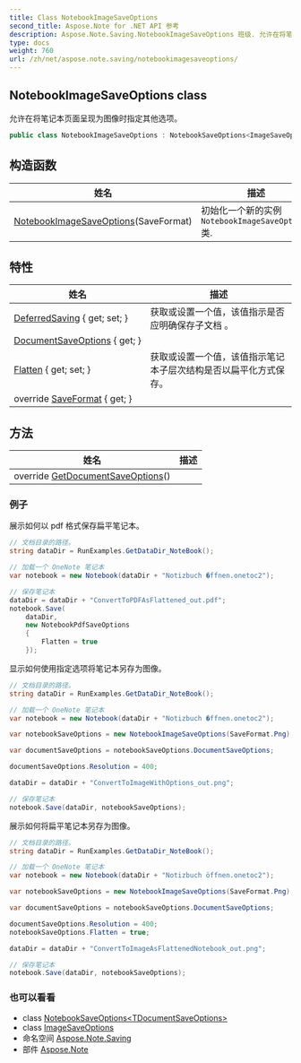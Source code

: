```yaml
---
title: Class NotebookImageSaveOptions
second_title: Aspose.Note for .NET API 参考
description: Aspose.Note.Saving.NotebookImageSaveOptions 班级. 允许在将笔记本页面呈现为图像时指定其他选项
type: docs
weight: 760
url: /zh/net/aspose.note.saving/notebookimagesaveoptions/
---
```

## NotebookImageSaveOptions class

允许在将笔记本页面呈现为图像时指定其他选项。

```csharp
public class NotebookImageSaveOptions : NotebookSaveOptions<ImageSaveOptions>
```

## 构造函数

| 姓名 | 描述 |
| --- | --- |
| [NotebookImageSaveOptions](notebookimagesaveoptions/)(SaveFormat) | 初始化一个新的实例`NotebookImageSaveOptions`类. |

## 特性

| 姓名 | 描述 |
| --- | --- |
| [DeferredSaving](../../aspose.note.saving/notebooksaveoptions/deferredsaving/) { get; set; } | 获取或设置一个值，该值指示是否应明确保存子文档 。 |
| [DocumentSaveOptions](../../aspose.note.saving/notebooksaveoptions-1/documentsaveoptions/) { get; } |  |
| [Flatten](../../aspose.note.saving/notebooksaveoptions/flatten/) { get; set; } | 获取或设置一个值，该值指示笔记本子层次结构是否以扁平化方式保存。 |
| override [SaveFormat](../../aspose.note.saving/notebooksaveoptions-1/saveformat/) { get; } |  |

## 方法

| 姓名 | 描述 |
| --- | --- |
| override [GetDocumentSaveOptions](../../aspose.note.saving/notebooksaveoptions-1/getdocumentsaveoptions/)() |  |

### 例子

展示如何以 pdf 格式保存扁平笔记本。

```csharp
// 文档目录的路径。
string dataDir = RunExamples.GetDataDir_NoteBook();

// 加载一个 OneNote 笔记本
var notebook = new Notebook(dataDir + "Notizbuch �ffnen.onetoc2");

// 保存笔记本
dataDir = dataDir + "ConvertToPDFAsFlattened_out.pdf";
notebook.Save(
    dataDir,
    new NotebookPdfSaveOptions
    {
        Flatten = true
    });
```

显示如何使用指定选项将笔记本另存为图像。

```csharp
// 文档目录的路径。
string dataDir = RunExamples.GetDataDir_NoteBook();

// 加载一个 OneNote 笔记本
var notebook = new Notebook(dataDir + "Notizbuch �ffnen.onetoc2");

var notebookSaveOptions = new NotebookImageSaveOptions(SaveFormat.Png);

var documentSaveOptions = notebookSaveOptions.DocumentSaveOptions;

documentSaveOptions.Resolution = 400;

dataDir = dataDir + "ConvertToImageWithOptions_out.png";

// 保存笔记本
notebook.Save(dataDir, notebookSaveOptions);
```

展示如何将扁平笔记本另存为图像。

```csharp
// 文档目录的路径。
string dataDir = RunExamples.GetDataDir_NoteBook();

// 加载一个 OneNote 笔记本
var notebook = new Notebook(dataDir + "Notizbuch öffnen.onetoc2");

var notebookSaveOptions = new NotebookImageSaveOptions(SaveFormat.Png);

var documentSaveOptions = notebookSaveOptions.DocumentSaveOptions;

documentSaveOptions.Resolution = 400;
notebookSaveOptions.Flatten = true;

dataDir = dataDir + "ConvertToImageAsFlattenedNotebook_out.png";

// 保存笔记本
notebook.Save(dataDir, notebookSaveOptions);
```

### 也可以看看

* class [NotebookSaveOptions&lt;TDocumentSaveOptions&gt;](../notebooksaveoptions-1/)
* class [ImageSaveOptions](../imagesaveoptions/)
* 命名空间 [Aspose.Note.Saving](../../aspose.note.saving/)
* 部件 [Aspose.Note](../../)


